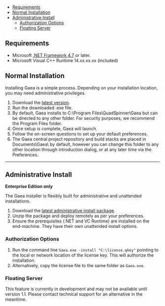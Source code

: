 - [Requirements](#requirements)
- [Normal Installation](#normal-installation)
- [Administrative Install](#administrative-install)
    - [Authorization Options](#authorization-options)
    - [Floating Server](#floating-server)

## Requirements
- Microsoft [.NET Framework 4.7](https://support.microsoft.com/en-us/help/3186497/the-net-framework-4-7-offline-installer-for-windows) or later.
- Microsoft Visual C++ Runtime 14.xx.xx.xx (included)

## Normal Installation
Installing Gaea is a simple process. Depending on your installation location, you may need administrative privileges.

1. Download the [latest version](http://quadspinner.com/gaea/download).
2. Run the downloaded .exe file.
3. By default, Gaea installs to C:\Program Files\QuadSpinner\Gaea but can be directed to any other folder. For security purposes, we recommend the Program Files folder.
4. Once setup is complete, Gaea will launch.
5. Follow the on-screen questions to set up your default preferences.
6. The Gaea central project repository and build stacks are placed in Documents\Gaea\ by default, however you can change this folder to any other location through introduction dialog, or at any later time via the Preferences.

---

## Administrative Install
**Enterprise Edition only**

The Gaea installer is flexibly built for administrative and unattended installations.

1. Download the [latest administrative install package](http://quadspinner.com/gaea/download).
2. Unzip the package and deploy remotely as per your preferences.
3. Ensure the prerequisites (.NET and VC Runtime) are installed on the end-machine. They have their own unattended install options.

### Authorization Options
1. Run the command line `Gaea.exe -install "C:\license.qkey"` pointing to the local or network location of the license key. This will authorize the installation.
2. Alternatively, copy the license file to the same folder as `Gaea.exe`.

### Floating Server
This feature is currently in development and may not be available until version 1.1. Please contact technical support for an alternative in the meantime.